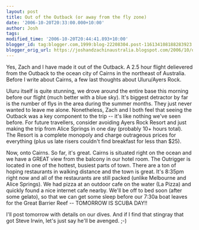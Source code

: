 ```yaml
---
layout: post
title: Out of the Outback (or away from the fly zone)
date: '2006-10-20T20:33:00.000+10:00'
author: Josh
tags: 
modified_time: '2006-10-20T20:44:41.893+10:00'
blogger_id: tag:blogger.com,1999:blog-22208304.post-116134108188283923
blogger_orig_url: https://joshandzachinaustralia.blogspot.com/2006/10/out-of-outback-or-away-from-fly-zone.html
---
```


Yes, Zach and I have made it out of the Outback. A 2.5 hour flight delievered from the Outback to the ocean city of Cairns in the northeast of Australia. Before I write about Cairns, a few last thoughts about Uluru/Ayers Rock.  
  
Uluru itself is quite stunning, we drove around the entire base this morning before our flight (much better with a blue sky). It's biggest detractor by far is the number of flys in the area during the summer months. They just never wanted to leave me alone. Nonetheless, Zach and I both feel that seeing the Outback was a key component to the trip -- it's like nothing we've seen before. For future travellers, consider avoiding Ayers Rock Resort and just making the trip from Alice Springs in one day (probably 10+ hours total). The Resort is a complete monopoly and charge outrageous prices for everything (plus us late risers couldn't find breakfast for less than $25).  
  
Now, onto Cairns. So far, it's great. Cairns is situated right on the ocean and we have a GREAT view from the balcony in our hotel room. The Outrigger is located in one of the hottest, busiest parts of town. There are a ton of hoping restaurants in walking distance and the town is great. It's 8:35pm right now and all of the restaurants are still packed (unlike Melbourne and Alice Springs). We had pizza at an outdoor cafe on the water (La Pizza) and quickly found a nice internet cafe nearby. We'll be off to bed soon (after some gelato), so that we can get some sleep before our 7:30a boat leaves for the Great Barrier Reef -- TOMORROW IS SCUBA DAY!!  
  
I'll post tomorrow with details on our dives. And if I find that stingray that got Steve Irwin, let's just say he'll be avenged. ;-)